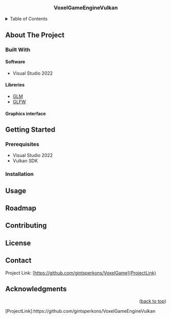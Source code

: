 <div align="center">
<h3 align="center"  id="readme-top">VoxelGameEngineVulkan</h3>
</div>

<!-- TABLE OF CONTENTS -->
<details>
  <summary>Table of Contents</summary>
  <ol>
    <li>
      <a href="#about-the-project">About The Project</a>
      <ul>
        <li><a href="#built-with">Built With</a></li>
      </ul>
    </li>
    <li>
      <a href="#getting-started">Getting Started</a>
      <ul>
        <li><a href="#prerequisites">Prerequisites</a></li>
        <li><a href="#installation">Installation</a></li>
      </ul>
    </li>
    <li><a href="#usage">Usage</a></li>
    <li><a href="#roadmap">Roadmap</a></li>
    <li><a href="#contributing">Contributing</a></li>
    <li><a href="#license">License</a></li>
    <li><a href="#contact">Contact</a></li>
    <li><a href="#acknowledgments">Acknowledgments</a></li>
  </ol>
</details>

## About The Project

### Built With

#### Software

* Visual Studio 2022

#### Libreries
* [GLM](GLMLink)
* [GLFW](GLFWLink)

#### Graphics interface

## Getting Started
### Prerequisites

- Visual Studio 2022
- Vulkan SDK

### Installation



## Usage


## Roadmap



## Contributing
## License
## Contact
Project Link: [https://github.com/gintsperkons/VoxelGame](ProjectLink)

## Acknowledgments


<!-- Use this space to list resources you find helpful and would like to give credit to. I've included a few of my favorites to kick things off! -->



<p align="right">(<a href="#readme-top">back to top</a>)</p>
<!-- MARKDOWN LINKS & IMAGES -->
[ProjectLink]:https://github.com/gintsperkons/VoxelGameEngineVulkan


[LearnOpenGLLink]:https://learnopengl.com/
[OpenGLTutorialLink]:http://www.opengl-tutorial.org

[FastNoiseLink]:https://github.com/Auburn/FastNoise2/
[freetypeLink]:http://freetype.org
[GLMLink]:https://github.com/g-truc/glm
[GLADLink]:https://glad.dav1d.de
[GLFWLink]:https://www.glfw.org
[OpenGLLink]:https://www.opengl.org


